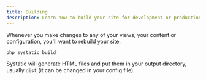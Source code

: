 ```yaml
---
title: Building
description: Learn how to build your site for development or production.
---
```


Whenever you make changes to any of your views, your content or configuration, you'll want to rebuild your site.

```
php systatic build
```

Systatic will generate HTML files and put them in your output directory, usually `dist` (it can be changed in your config file).

